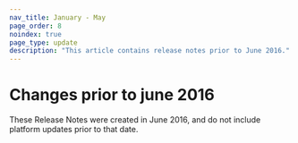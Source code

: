 ```yaml
---
nav_title: January - May
page_order: 8
noindex: true
page_type: update
description: "This article contains release notes prior to June 2016."
---
```


# Changes prior to june 2016

These Release Notes were created in June 2016, and do not include platform updates prior to that date.
